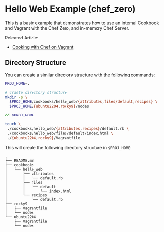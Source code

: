 # Hello Web Example (chef_zero)

This is a basic example that demonstrates how to use an internal Cookbook and Vagrant with the Chef Zero, and in-memory Chef Server.

Releated Article:
  * [Cooking with Chef on Vagrant](https://medium.com/@joachim8675309/cooking-with-chef-on-vagrant-fd5264569448)

## Directory Structure

You can create a similar directory structure with the following commands:

```bash
PROJ_HOME=.

# craete directory structure
mkdir -p \
  $PROJ_HOME/cookbooks/hello_web/{attributes,files/default,recipes} \
  $PROJ_HOME/{ubuntu2204,rocky9}/nodes

cd $PROJ_HOME

touch \
 ./cookbooks/hello_web/{attributes,recipes}/default.rb \
 ./cookbooks/hello_web/files/default/index.html \
 ./{ubuntu2204,rocky9}/Vagrantfile
```

This will create the following directory structure in `$PROJ_HOME`:

```
.
├── README.md
├── cookbooks
│   └── hello_web
│       ├── attributes
│       │   └── default.rb
│       ├── files
│       │   └── default
│       │       └── index.html
│       └── recipes
│           └── default.rb
├── rocky9
│   ├── Vagrantfile
│   └── nodes
└── ubuntu2204
    ├── Vagrantfile
    └── nodes
```

